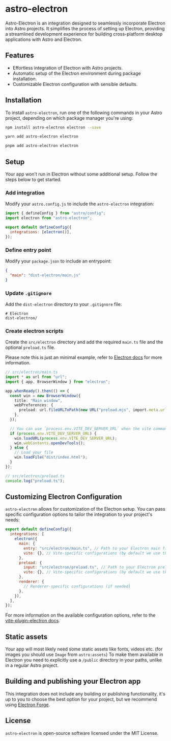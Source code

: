 # astro-electron

Astro-Electron is an integration designed to seamlessly incorporate Electron into Astro projects. It simplifies the process of setting up Electron, providing a streamlined development experience for building cross-platform desktop applications with Astro and Electron.

## Features

- Effortless integration of Electron with Astro projects.
- Automatic setup of the Electron environment during package installation.
- Customizable Electron configuration with sensible defaults.

## Installation

To install `astro-electron`, run one of the following commands in your Astro project, depending on which package manager you're using:

```bash
npm install astro-electron electron --save

yarn add astro-electron electron

pnpm add astro-electron electron
```

## Setup

Your app won't run in Electron without some additional setup. Follow the steps below to get started.

### Add integration

Modify your `astro.config.js` to include the `astro-electron` integration:

```javascript
import { defineConfig } from "astro/config";
import electron from "astro-electron";

export default defineConfig({
  integrations: [electron()],
});
```

### Define entry point

Modify your `package.json` to include an entrypoint:

```json
{
  "main": "dist-electron/main.js"
}
```

### Update `.gitignore`

Add the `dist-electron` directory to your `.gitignore` file:
```
# Electron
dist-electron/
```

### Create electron scripts

Create the `src/electron` directory and add the required `main.ts` file and the optional `preload.ts` file.

Please note this is just an minimal example, refer to [Electron docs](https://www.electronjs.org/docs/latest) for more information.

```typescript
// src/electron/main.ts
import * as url from "url";
import { app, BrowserWindow } from "electron";

app.whenReady().then(() => {
  const win = new BrowserWindow({
    title: "Main window",
    webPreferences: {
      preload: url.fileURLToPath(new URL("preload.mjs", import.meta.url)),
    },
  });

  // You can use `process.env.VITE_DEV_SERVER_URL` when the vite command is called `serve`
  if (process.env.VITE_DEV_SERVER_URL) {
    win.loadURL(process.env.VITE_DEV_SERVER_URL);
    win.webContents.openDevTools();
  } else {
    // Load your file
    win.loadFile("dist/index.html");
  }
});
```

```typescript
// src/electron/preload.ts
console.log("preload.ts");
```

## Customizing Electron Configuration

`astro-electron` allows for customization of the Electron setup. You can pass specific configuration options to tailor the integration to your project's needs:

```javascript
export default defineConfig({
  integrations: [
    electron({
      main: {
        entry: "src/electron/main.ts", // Path to your Electron main file
        vite: {}, // Vite-specific configurations (by default we use the same config as your Astro project)
      },
      preload: {
        input: "src/electron/preload.ts", // Path to your Electron preload file
        vite: {}, // Vite-specific configurations (by default we use the same config as your Astro project)
      },
      renderer: {
        // Renderer-specific configurations (if needed)
      },
    }),
  ],
});
```

For more information on the available configuration options, refer to the [vite-plugin-electron docs](https://github.com/electron-vite/vite-plugin-electron).

## Static assets

Your app will most likely need some static assets like fonts, videos etc. (for images you should use `Image` from `astro:assets`)
To make them available in Electron you need to explicitly use a `/public` directory in your paths, unlike in a regular Astro project.

## Building and publishing your Electron app

This integration does not include any building or publishing functionality, it's up to you to choose the best option for your project, but we recommend using [Electron Forge](https://www.electronforge.io/).

## License

`astro-electron` is open-source software licensed under the MIT License.
